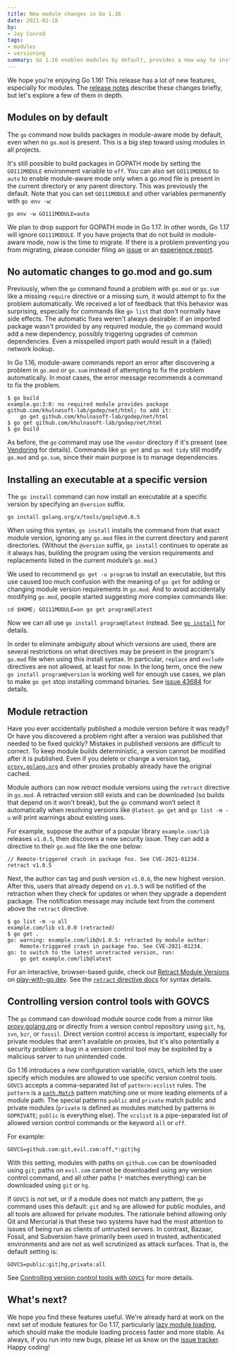 ```yaml
---
title: New module changes in Go 1.16
date: 2021-02-18
by:
- Jay Conrod
tags:
- modules
- versioning
summary: Go 1.16 enables modules by default, provides a new way to install executables, and lets module authors retract published versions.
---
```



We hope you're enjoying Go 1.16!
This release has a lot of new features, especially for modules.
The [release notes](/doc/go1.16) describe these changes briefly, but let's explore a few of them in depth.

## Modules on by default

The `go` command now builds packages in module-aware mode by default, even when no `go.mod` is present.
This is a big step toward using modules in all projects.

It's still possible to build packages in GOPATH mode by setting the `GO111MODULE` environment variable to `off`.
You can also set `GO111MODULE` to `auto` to enable module-aware mode only when a go.mod file is present in the current directory or any parent directory.
This was previously the default.
Note that you can set `GO111MODULE` and other variables permanently with `go env -w`:

    go env -w GO111MODULE=auto

We plan to drop support for GOPATH mode in Go 1.17.
In other words, Go 1.17 will ignore `GO111MODULE`.
If you have projects that do not build in module-aware mode, now is the time to migrate.
If there is a problem preventing you from migrating, please consider filing an [issue](/issue/new) or an [experience report](/wiki/ExperienceReports).

## No automatic changes to go.mod and go.sum

Previously, when the `go` command found a problem with `go.mod` or `go.sum` like a missing `require` directive or a missing sum, it would attempt to fix the problem automatically.
We received a lot of feedback that this behavior was surprising, especially for commands like `go list` that don't normally have side effects.
The automatic fixes weren't always desirable: if an imported package wasn't provided by any required module, the `go` command would add a new dependency, possibly triggering upgrades of common dependencies.
Even a misspelled import path would result in a (failed) network lookup.

In Go 1.16, module-aware commands report an error after discovering a problem in `go.mod` or `go.sum` instead of attempting to fix the problem automatically.
In most cases, the error message recommends a command to fix the problem.


    $ go build
    example.go:3:8: no required module provides package github.com/khulnasoft-lab/godep/net/html; to add it:
        go get github.com/khulnasoft-lab/godep/net/html
    $ go get github.com/khulnasoft-lab/godep/net/html
    $ go build

As before, the `go` command may use the `vendor` directory if it's present (see [Vendoring](/ref/mod#vendoring) for details).
Commands like `go get` and `go mod tidy` still modify `go.mod` and `go.sum`, since their main purpose is to manage dependencies.

## Installing an executable at a specific version

The `go install` command can now install an executable at a specific version by specifying an `@version` suffix.

    go install golang.org/x/tools/gopls@v0.6.5

When using this syntax, `go install` installs the command from that exact module version, ignoring any `go.mod` files in the current directory and parent directories.
(Without the `@version` suffix, `go install` continues to operate as it always has, building the program using the version requirements and replacements listed in the current module’s `go.mod`.)

We used to recommend `go get -u program` to install an executable, but this use caused too much confusion with the meaning of `go get` for adding or changing module version requirements in `go.mod`.
And to avoid accidentally modifying `go.mod`, people started suggesting more complex commands like:

    cd $HOME; GO111MODULE=on go get program@latest

Now we can all use `go install program@latest` instead.
See [`go install`](/ref/mod#go-install) for details.

In order to eliminate ambiguity about which versions are used, there are several restrictions on what directives may be present in the program's `go.mod` file when using this install syntax.
In particular, `replace` and `exclude` directives are not allowed, at least for now.
In the long term, once the new `go install program@version` is working well for enough use cases, we plan to make `go get` stop installing command binaries.
See [issue 43684](/issue/43684) for details.

## Module retraction

Have you ever accidentally published a module version before it was ready?
Or have you discovered a problem right after a version was published that needed to be fixed quickly?
Mistakes in published versions are difficult to correct.
To keep module builds deterministic, a version cannot be modified after it is published.
Even if you delete or change a version tag, [`proxy.golang.org`](https://proxy.golang.org) and other proxies probably already have the original cached.

Module authors can now *retract* module versions using the `retract` directive in `go.mod`.
A retracted version still exists and can be downloaded (so builds that depend on it won't break), but the `go` command won’t select it automatically when resolving versions like `@latest`.
`go get` and `go list -m -u` will print warnings about existing uses.

For example, suppose the author of a popular library `example.com/lib` releases `v1.0.5`, then discovers a new security issue.
They can add a directive to their `go.mod` file like the one below:

    // Remote-triggered crash in package foo. See CVE-2021-01234.
    retract v1.0.5


Next, the author can tag and push version `v1.0.6`, the new highest version.
After this, users that already depend on `v1.0.5` will be notified of the retraction when they check for updates or when they upgrade a dependent package.
The notification message may include text from the comment above the `retract` directive.

    $ go list -m -u all
    example.com/lib v1.0.0 (retracted)
    $ go get .
    go: warning: example.com/lib@v1.0.5: retracted by module author:
        Remote-triggered crash in package foo. See CVE-2021-01234.
    go: to switch to the latest unretracted version, run:
        go get example.com/lib@latest

For an interactive, browser-based guide, check out [Retract Module Versions](https://play-with-go.dev/retract-module-versions_go116_en/) on [play-with-go.dev](https://play-with-go.dev/).
See the [`retract` directive docs](/ref/mod#go-mod-file-retract) for syntax details.

## Controlling version control tools with GOVCS

The `go` command can download module source code from a mirror like [proxy.golang.org](https://proxy.golang.org) or directly from a version control repository using `git`, `hg`, `svn`, `bzr`, or `fossil`.
Direct version control access is important, especially for private modules that aren't available on proxies, but it's also potentially a security problem: a bug in a version control tool may be exploited by a malicious server to run unintended code.

Go 1.16 introduces a new configuration variable, `GOVCS`, which lets the user specify which modules are allowed to use specific version control tools.
`GOVCS` accepts a comma-separated list of `pattern:vcslist` rules.
The `pattern` is a [`path.Match`](/pkg/path#Match) pattern matching one or more leading elements of a module path.
The special patterns `public` and `private` match public and private modules (`private` is defined as modules matched by patterns in `GOPRIVATE`; `public` is everything else).
The `vcslist` is a pipe-separated list of allowed version control commands or the keyword `all` or `off`.

For example:

    GOVCS=github.com:git,evil.com:off,*:git|hg

With this setting, modules with paths on `github.com` can be downloaded using `git`; paths on `evil.com` cannot be downloaded using any version control command, and all other paths (`*` matches everything) can be downloaded using `git` or `hg`.

If `GOVCS` is not set, or if a module does not match any pattern, the `go` command uses this default: `git` and `hg` are allowed for public modules, and all tools are allowed for private modules.
The rationale behind allowing only Git and Mercurial is that these two systems have had the most attention to issues of being run as clients of untrusted servers.
In contrast, Bazaar, Fossil, and Subversion have primarily been used in trusted, authenticated environments and are not as well scrutinized as attack surfaces.
That is, the default setting is:

    GOVCS=public:git|hg,private:all

See [Controlling version control tools with `GOVCS`](/ref/mod#vcs-govcs) for more details.

## What's next?

We hope you find these features useful. We're already hard at work on the next set of module features for Go 1.17, particularly [lazy module loading](/issue/36460), which should make the module loading process faster and more stable.
As always, if you run into new bugs, please let us know on the [issue tracker](https://github.com/golang/go/issues). Happy coding!
